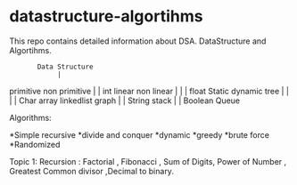 # datastructure-algortihms
This repo contains detailed information about DSA.
DataStructure and Algortihms.

           Data Structure
                |
primitive                non primitive
  |                           |
 int                linear            non linear
  |                   |                   |
 float        Static      dynamic        tree
  |              |          |              |
Char           array       linkedlist    graph
  |                         |
String                    stack
  |                         |
Boolean                   Queue
  
  
  
  
  
  Algorithms:
  
  *Simple recursive
  *divide and conquer
  *dynamic
  *greedy
  *brute force
  *Randomized
  
  
  
  Topic 1:
  Recursion : Factorial , Fibonacci , Sum of Digits, Power of Number , Greatest Common divisor ,Decimal to binary.
